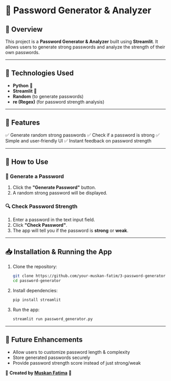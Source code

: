 # 🔑 Password Generator & Analyzer

## 🚀 Overview
This project is a **Password Generator & Analyzer** built using **Streamlit**. It allows users to generate strong passwords and analyze the strength of their own passwords.

---

## 🔧 Technologies Used
- **Python** 🐍
- **Streamlit** 🚀
- **Random** (to generate passwords)
- **re (Regex)** (for password strength analysis)

---

## 🌟 Features
✅ Generate random strong passwords
✅ Check if a password is strong
✅ Simple and user-friendly UI
✅ Instant feedback on password strength

---

## 📌 How to Use
### 🎯 Generate a Password
1. Click the **"Generate Password"** button.
2. A random strong password will be displayed.

### 🔍 Check Password Strength
1. Enter a password in the text input field.
2. Click **"Check Password"**.
3. The app will tell you if the password is **strong** or **weak**.

---

## 📥 Installation & Running the App
1. Clone the repository:
   ```sh
   git clone https://github.com/your-muskan-fatim/3-password-generator.git
   cd password-generator
   ```
2. Install dependencies:
   ```sh
   pip install streamlit
   ```
3. Run the app:
   ```sh
   streamlit run password_generator.py
   ```

---

## 📌 Future Enhancements
- Allow users to customize password length & complexity
- Store generated passwords securely
- Provide password strength score instead of just strong/weak

📢 **Created by [Muskan Fatima](https://github.com/muskan-fatim)** 🚀

